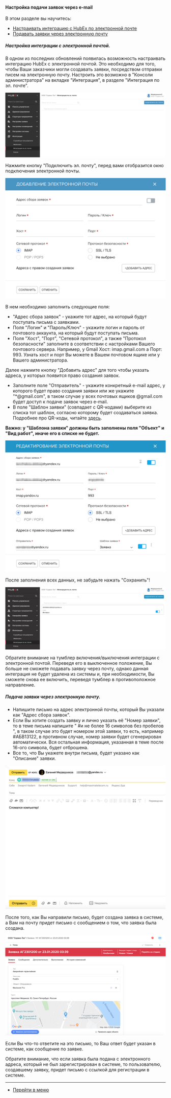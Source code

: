 #### Настройка подачи заявок через e-mail
В этом разделе вы научитесь:
<html>
<meta charset="utf-8">
<title>Быстрый переход внутри документа</title>
<ul>
     <li><a href="#setemailtick">Настраивать интеграцию с HubEx по электронной почте</a></li>
     <li><a href="#createemailtick">Подавать заявки через электронную почту</a></li>
</ul>
</html>

<h5 id="setemailtick">Настройка интеграции с электронной почтой.</h5>

В одном из последних обновлений появилась возможность настраивать интеграцию HubEx с электронной почтой.
Это необходимо для того, чтобы Ваши заказчики могли создавать заявки, посредством отправки писем на электронную почту. Настроить это возможно в "Консоли администратора" на вкладке "Интеграция", в разделе "Интеграция по эл. почте".

![emailtick1](/attachments/images/FAQ/ADMIN/TicketMail/emailtick1.png)

Нажмите кнопку "Подключить эл. почту", перед вами отобразится окно подключения электронной почты.

![emailtick2](/attachments/images/FAQ/ADMIN/TicketMail/emailtick2.png)

В нем необходимо заполнить следующие поля:

- "Адрес сбора заявок" - укажите тот адрес, на который будут поступать письма с заявками.
- Поля "Логин" и "Пароль/Ключ" - укажите логин и пароль от почтового аккаунта, на который будут поступать письма.
- Поля "Хост", "Порт", "Сетевой протокол", а также "Протокол безопасности" заполните в соответствии с настройками Вашего почтового сервера. Например, у Gmail Хост: imap.gmail.com а Порт: 993. Узнать хост и порт Вы можете в Вашем почтовом ящике или у Вашего администратора.

Далее нажмите кнопку "Добавить адрес" для того чтобы указать адреса, у которых появится право создания заявок.

- Заполните поле "Отправитель" - укажите конкретный e-mail адрес, у которого будет право создания заявки или же укажите "\*@gmail.com", в таком случае у всех почтовых ящиков \@gmail.com будет доступ к подаче заявок через e-mail.
- В поле "Шаблон заявки" (совпадает с QR-кодами) выберите из списка тот шаблон, согласно которому будет создаваться заявка. Подробнее про QR-коды, читайте [здесь](https://wiki.hubex.ru/docs/FAQ/RU/user/CreatingTaskTemplates.html).

**Важно: у "Шаблона заявки" должны быть заполнены поля "Объект" и "Вид работ", иначе его в списке не будет.**

![emailtick3](/attachments/images/FAQ/ADMIN/TicketMail/emailtick3.jpg)

После заполнения всех данных, не забудьте нажать "Сохранить"!

![emailtick4](/attachments/images/FAQ/ADMIN/TicketMail/emailtick4.jpg)

Обратите внимание на тумблер включения/выключения интеграции с электронной почтой. Переведя его в выключенное положение, Вы больше не сможете подавать заявку через почту, однако данная интеграция не будет удалена из системы и, при необходимости, Вы сможете снова ее включить, переведя тумблер в противоположное направление.

<h5 id="createemailtick">Подача заявки через электронную почту.</h5>

- Напишите письмо на адрес электронной почты, который Вы указали как "Адрес сбора заявок".
- Если Вы хотите создать заявку и лично указать её "Номер заявки", то в теме письма напишите " #и не более 16 символов без пробелов ", в таком случае это будет номером этой заявки, то есть, например \#АБВ13122, в противном случае, номер заявки будет сгенерирован автоматически. Вся остальная информация, указанная в теме после 16-ого символа, будет отброшена.
- Все то, что Вы укажете внутри письма, будет указано как "Описание" заявки.

![emailtick5](/attachments/images/FAQ/ADMIN/TicketMail/emailtick5.jpg)

После того, как Вы направили письмо, будет создана заявка в системе, а Вам на почту придет письмо с сообщением о том, что заявка была создана.

![emailtick6](/attachments/images/FAQ/ADMIN/TicketMail/emailtick6.png)

Если Вы что-то ответите на это письмо, то Ваш ответ будет указан в системе, как сообщение по заявке.

Обратите внимание, что если заявка была подана с электронного адреса, который не был зарегистрирован в системе, то пользователю, создавшему заявку, придет письмо с ссылкой для регистрации в системе.



____
- [Перейти в меню](http://wiki.hubex.ru)
